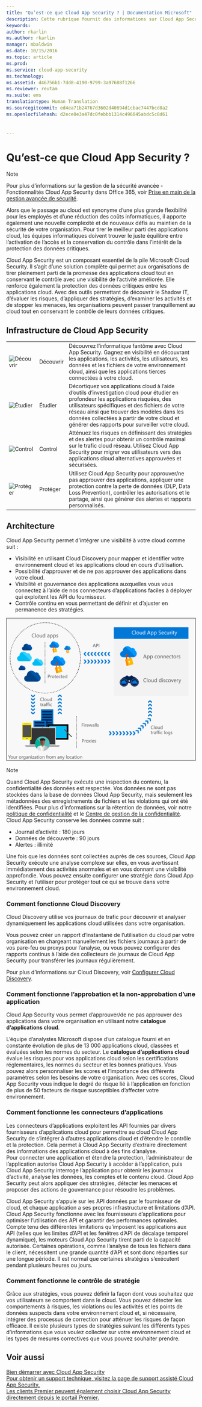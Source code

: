 ```yaml
---
title: "Qu’est-ce que Cloud App Security ? | Documentation Microsoft"
description: Cette rubrique fournit des informations sur Cloud App Security et son fonctionnement.
keywords: 
author: rkarlin
ms.author: rkarlin
manager: mbaldwin
ms.date: 10/15/2016
ms.topic: article
ms.prod: 
ms.service: cloud-app-security
ms.technology: 
ms.assetid: d46756b1-7dd8-4190-9799-3a97688f1266
ms.reviewer: reutam
ms.suite: ems
translationtype: Human Translation
ms.sourcegitcommit: ed4ea71b24767d3602d40894d1cbac7447bcd8a2
ms.openlocfilehash: d2ece0e3a47dc0febbb1314c496045abdc5c8d61


---
```

# <a name="what-is-cloud-app-security"></a>Qu’est-ce que Cloud App Security ?
 
> [!NOTE] 
> Pour plus d’informations sur la gestion de la sécurité avancée - Fonctionnalités Cloud App Security dans Office 365, voir [Prise en main de la gestion avancée de sécurité](https://support.office.com/article/Get-started-with-Advanced-Management-Security-d9ee4d67-f2b3-42b4-9c9e-c4529904990a). 
 
Alors que le passage au cloud est synonyme d’une plus grande flexibilité pour les employés et d’une réduction des coûts informatiques, il apporte également une nouvelle complexité et de nouveaux défis au maintien de la sécurité de votre organisation. Pour tirer le meilleur parti des applications cloud, les équipes informatiques doivent trouver le juste équilibre entre l’activation de l’accès et la conservation du contrôle dans l’intérêt de la protection des données critiques.  
  
Cloud App Security est un composant essentiel de la pile Microsoft Cloud Security. Il s’agit d’une solution complète qui permet aux organisations de tirer pleinement parti de la promesse des applications cloud tout en conservant le contrôle avec une visibilité de l’activité améliorée. Elle renforce également la protection des données critiques entre les applications cloud. Avec des outils permettant de découvrir le Shadow IT, d’évaluer les risques, d’appliquer des stratégies, d’examiner les activités et de stopper les menaces, les organisations peuvent passer tranquillement au cloud tout en conservant le contrôle de leurs données critiques.  
  
## <a name="the-cloud-app-security-framework"></a>Infrastructure de Cloud App Security  

|       |   |   |
|-------|---|:---|
|![Découvrir](./media/discovery-icon.png)|Découvrir|Découvrez l’informatique fantôme avec Cloud App Security. Gagnez en visibilité en découvrant les applications, les activités, les utilisateurs, les données et les fichiers de votre environnement cloud, ainsi que les applications tierces connectées à votre cloud.|
|![Étudier](./media/investigate-icon.png)|Étudier|Décortiquez vos applications cloud à l’aide d’outils d’investigation cloud pour étudier en profondeur les applications risquées, des utilisateurs spécifiques et des fichiers de votre réseau ainsi que trouver des modèles dans les données collectées à partir de votre cloud et générer des rapports pour surveiller votre cloud.|
|![Control](./media/protect-icon.png)|Control|Atténuez les risques en définissant des stratégies et des alertes pour obtenir un contrôle maximal sur le trafic cloud réseau. Utilisez Cloud App Security pour migrer vos utilisateurs vers des applications cloud alternatives approuvées et sécurisées.|
|![Protéger](./media/protect-icon.png)|Protéger|Utilisez Cloud App Security pour approuver/ne pas approuver des applications, appliquer une protection contre la perte de données (DLP, Data Loss Prevention), contrôler les autorisations et le partage, ainsi que générer des alertes et rapports personnalisés.|


## <a name="architecture"></a>Architecture  

Cloud App Security permet d’intégrer une visibilité à votre cloud comme suit :  
  
-   Visibilité en utilisant Cloud Discovery pour mapper et identifier votre environnement cloud et les applications cloud en cours d’utilisation.  
-   Possibilité d’approuver et de ne pas approuver des applications dans votre cloud.  
-   Visibilité et gouvernance des applications auxquelles vous vous connectez à l’aide de nos connecteurs d’applications faciles à déployer qui exploitent les API du fournisseur.  
-   Contrôle continu en vous permettant de définir et d’ajuster en permanence des stratégies.  
  
![](./media/architecture.png)  
  
> [!NOTE]  
>  Quand Cloud App Security exécute une inspection du contenu, la confidentialité des données est respectée. Vos données ne sont pas stockées dans la base de données Cloud App Security, mais seulement les métadonnées des enregistrements de fichiers et les violations qui ont été identifiées. Pour plus d’informations sur la rétention de données, voir notre [politique de confidentialité](http://go.microsoft.com/fwlink/?LinkId=512132) et le [Centre de gestion de la confidentialité](https://www.microsoft.com/TrustCenter/Privacy/You-are-in-control-of-your-data).
Cloud App Security conserve les données comme suit :
>- Journal d’activité : 180 jours
>- Données de découverte : 90 jours
>- Alertes : illimité 

Une fois que les données sont collectées auprès de ces sources, Cloud App Security exécute une analyse complexe sur elles, en vous avertissant immédiatement des activités anormales et en vous donnant une visibilité approfondie. Vous pouvez ensuite configurer une stratégie dans Cloud App Security et l’utiliser pour protéger tout ce qui se trouve dans votre environnement cloud.  
  
###  <a name="how-cloud-discovery-works"></a>Comment fonctionne Cloud Discovery  

Cloud Discovery utilise vos journaux de trafic pour découvrir et analyser dynamiquement les applications cloud utilisées dans votre organisation.  
  
Vous pouvez créer un rapport d’instantané de l’utilisation du cloud par votre organisation en chargeant manuellement les fichiers journaux à partir de vos pare-feu ou proxys pour l’analyse, ou vous pouvez configurer des rapports continus à l’aide des collecteurs de journaux de Cloud App Security pour transférer les journaux régulièrement.  

Pour plus d’informations sur Cloud Discovery, voir [Configurer Cloud Discovery](set-up-cloud-discovery.md).
  
### <a name="how-sanctioning-and-unsanctioning-an-app-works"></a>Comment fonctionne l’approbation et la non-approbation d’une application  

Cloud App Security vous permet d’approuver/de ne pas approuver des applications dans votre organisation en utilisant notre **catalogue d’applications cloud**.  
  
L’équipe d’analystes Microsoft dispose d’un catalogue fourni et en constante évolution de plus de 13 000 applications cloud, classées et évaluées selon les normes du secteur. Le **catalogue d’applications cloud** évalue les risques pour vos applications cloud selon les certifications réglementaires, les normes du secteur et les bonnes pratiques. Vous pouvez alors personnaliser les scores et l’importance des différents paramètres selon les besoins de votre organisation. Avec ces scores, Cloud App Security vous indique le degré de risque lié à l’application en fonction de plus de 50 facteurs de risque susceptibles d’affecter votre environnement.  
  
### <a name="how-app-connectors-work"></a>Comment fonctionne les connecteurs d’applications  
Les connecteurs d’applications exploitent les API fournies par divers fournisseurs d’applications cloud pour permettre au cloud Cloud App Security de s’intégrer à d’autres applications cloud et d’étendre le contrôle et la protection. Cela permet à Cloud App Security d’extraire directement des informations des applications cloud à des fins d’analyse.  
Pour connecter une application et étendre la protection, l’administrateur de l’application autorise Cloud App Security à accéder à l’application, puis Cloud App Security interroge l’application pour obtenir les journaux d’activité, analyse les données, les comptes et le contenu cloud. Cloud App Security peut alors appliquer des stratégies, détecter les menaces et proposer des actions de gouvernance pour résoudre les problèmes.  
  
Cloud App Security s’appuie sur les API données par le fournisseur de cloud, et chaque application a ses propres infrastructure et limitations d’API. Cloud App Security fonctionne avec les fournisseurs d’applications pour optimiser l’utilisation des API et garantir des performances optimales. Compte tenu des différentes limitations qu’imposent les applications aux API (telles que les limites d’API et les fenêtres d’API de décalage temporel dynamique), les moteurs Cloud App Security tirent parti de la capacité autorisée. Certaines opérations, comme l’analyse de tous les fichiers dans le client, nécessitent une grande quantité d’API et sont donc réparties sur une longue période. Il est normal que certaines stratégies s’exécutent pendant plusieurs heures ou jours.  
  
### <a name="how-policy-control-works"></a>Comment fonctionne le contrôle de stratégie  

Grâce aux stratégies, vous pouvez définir la façon dont vous souhaitez que vos utilisateurs se comportent dans le cloud. Vous pouvez détecter les comportements à risques, les violations ou les activités et les points de données suspects dans votre environnement cloud et, si nécessaire, intégrer des processus de correction pour atténuer les risques de façon efficace. Il existe plusieurs types de stratégies suivant les différents types d’informations que vous voulez collecter sur votre environnement cloud et les types de mesures correctives que vous pouvez souhaiter prendre.  
  
## <a name="see-also"></a>Voir aussi  

[Bien démarrer avec Cloud App Security](getting-started-with-cloud-app-security.md)   
[Pour obtenir un support technique, visitez la page de support assisté Cloud App Security.](http://support.microsoft.com/oas/default.aspx?prid=16031)   
[Les clients Premier peuvent également choisir Cloud App Security directement depuis le portail Premier.](https://premier.microsoft.com/)  
  
  


<!--HONumber=Oct16_HO4-->


